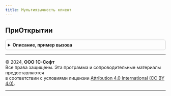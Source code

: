 ```yaml
---
title: Мультиязычность клиент
---
```



## ПриОткрытии
<details style="margin: 1em 0; padding: 0.5em; border: 1px solid #ccc; border-radius: 6px;">

<summary style="font-weight: bold; cursor: pointer;">Описание, пример вызова</summary>

```bsl

// Обработчик события ПриОткрытии поля ввода формы для открытия формы ввода значения реквизита на разных языках.
//
// Параметры:
//  Форма   - ФормаКлиентскогоПриложения - форма содержащая мультиязычные реквизиты.
//  Объект  - ДанныеФормыСтруктура:
//   * Ссылка - ЛюбаяСсылка
//  Элемент - ПолеФормы - элемент формы, для которого будет открыта форма ввода на разных языках.
//  СтандартнаяОбработка - Булево - признак выполнения стандартной (системной) обработки события.
//
Процедура ПриОткрытии(Форма, Объект, Элемент, СтандартнаяОбработка) Экспорт
```

Пример вызова
```bsl
МультиязычностьКлиент.ПриОткрытии(Форма, Объект, Элемент, СтандартнаяОбработка) 
```
</details>

---

© 2024, **ООО 1С-Софт**  
Все права защищены. Эта программа и сопроводительные материалы предоставляются  
в соответствии с условиями лицензии [Attribution 4.0 International (CC BY 4.0)](https://creativecommons.org/licenses/by/4.0/legalcode).

---
